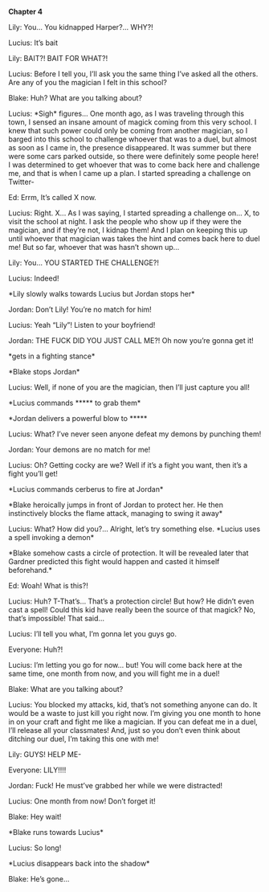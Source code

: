 **Chapter 4**

Lily: You… You kidnapped Harper?... WHY?\!

Lucius: It’s bait

Lily: BAIT?\! BAIT FOR WHAT?\!

Lucius: Before I tell you, I’ll ask you the same thing I’ve asked all the others. Are any of you the magician I felt in this school?

Blake: Huh? What are you talking about?

Lucius: \*Sigh\* figures… One month ago, as I was traveling through this town, I sensed an insane amount of magick coming from this very school. I knew that such power could only be coming from another magician, so I barged into this school to challenge whoever that was to a duel, but almost as soon as I came in, the presence disappeared. It was summer but there were some cars parked outside, so there were definitely some people here\! I was determined to get whoever that was to come back here and challenge me, and that is when I came up a plan. I started spreading a challenge on Twitter-

Ed: Errm, It’s called X now.

Lucius: Right. X... As I was saying, I started spreading a challenge on… X, to visit the school at night. I ask the people who show up if they were the magician, and if they’re not, I kidnap them\! And I plan on keeping this up until whoever that magician was takes the hint and comes back here to duel me\! But so far, whoever that was hasn’t shown up…

Lily: You… YOU STARTED THE CHALLENGE?\!

Lucius: Indeed\!

\*Lily slowly walks towards Lucius but Jordan stops her\*

Jordan: Don’t Lily\! You’re no match for him\!

Lucius: Yeah “Lily”\! Listen to your boyfriend\!

Jordan: THE FUCK DID YOU JUST CALL ME?\! Oh now you’re gonna get it\! 

\*gets in a fighting stance\*

\*Blake stops Jordan\*

Lucius: Well, if none of you are the magician, then I’ll just capture you all\!

\*Lucius commands \*\*\*\*\* to grab them\*

\*Jordan delivers a powerful blow to \*\*\*\*\*

Lucius: What? I’ve never seen anyone defeat my demons by punching them\!

Jordan: Your demons are no match for me\!

Lucius: Oh? Getting cocky are we? Well if it’s a fight you want, then it’s a fight you’ll get\!

\*Lucius commands cerberus to fire at Jordan\*

\*Blake heroically jumps in front of Jordan to protect her. He then instinctively blocks the flame attack, managing to swing it away\*

Lucius: What? How did you?... Alright, let’s try something else. \*Lucius uses a spell invoking a demon\*

\*Blake somehow casts a circle of protection. It will be revealed later that Gardner predicted this fight would happen and casted it himself beforehand.\*

Ed: Woah\! What is this?\!

Lucius: Huh? T-That’s… That’s a protection circle\! But how? He didn’t even cast a spell\! Could this kid have really been the source of that magick? No, that’s impossible\! That said…

Lucius: I’ll tell you what, I’m gonna let you guys go.

Everyone: Huh?\!

Lucius: I’m letting you go for now… but\! You will come back here at the same time, one month from now, and you will fight me in a duel\!

Blake: What are you talking about?

Lucius: You blocked my attacks, kid, that’s not something anyone can do. It would be a waste to just kill you right now. I’m giving you one month to hone in on your craft and fight me like a magician. If you can defeat me in a duel, I’ll release all your classmates\! And, just so you don’t even think about ditching our duel, I’m taking this one with me\!

Lily: GUYS\! HELP ME- 

Everyone: LILY\!\!\!\!

Jordan: Fuck\! He must’ve grabbed her while we were distracted\!

Lucius: One month from now\! Don’t forget it\!

Blake: Hey wait\!

\*Blake runs towards Lucius\*

Lucius: So long\!

\*Lucius disappears back into the shadow\*

Blake: He’s gone…